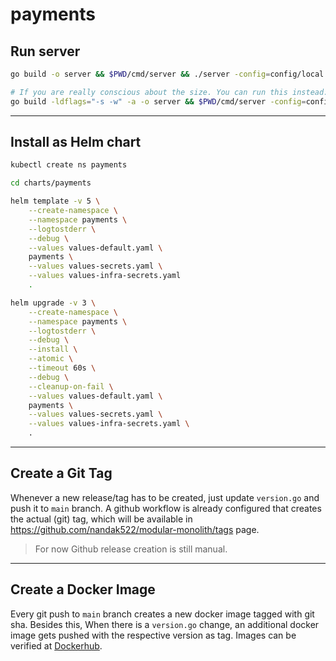 # payments

## Run server
```sh
go build -o server && $PWD/cmd/server && ./server -config=config/local.yaml

# If you are really conscious about the size. You can run this instead:
go build -ldflags="-s -w" -a -o server && $PWD/cmd/server -config=config/local.yaml
```

---
## Install as Helm chart
```sh
kubectl create ns payments

cd charts/payments

helm template -v 5 \
    --create-namespace \
    --namespace payments \
    --logtostderr \
    --debug \
    --values values-default.yaml \
    payments \
    --values values-secrets.yaml \
    --values values-infra-secrets.yaml
    .

helm upgrade -v 3 \
    --create-namespace \
    --namespace payments \
    --logtostderr \
    --debug \
    --install \
    --atomic \
    --timeout 60s \
    --debug \
    --cleanup-on-fail \
    --values values-default.yaml \
    payments \
    --values values-secrets.yaml \
    --values values-infra-secrets.yaml \
    .
```

---
## Create a Git Tag
Whenever a new release/tag has to be created, just update `version.go` and push it to `main` branch. A github workflow is already configured that creates the actual (git) tag, which will be available in https://github.com/nandak522/modular-monolith/tags page.

> For now Github release creation is still manual.

---
## Create a Docker Image
Every git push to `main` branch creates a new docker image tagged with git sha. Besides this, When there is a `version.go` change, an additional docker image gets pushed with the respective version as tag. Images can be verified at [Dockerhub](https://hub.docker.com/r/nanda/modular-monolith/tags?page=1&ordering=last_updated).

